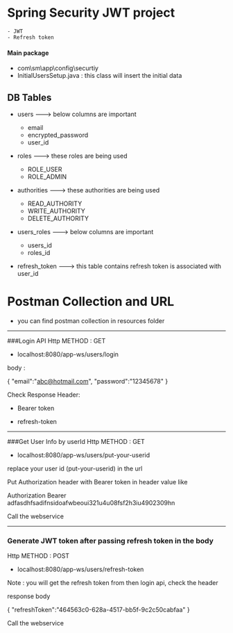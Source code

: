 
# Spring Security JWT project
	- JWT
	- Refresh token  


#### Main package
- com\sm\app\config\securtiy
- InitialUsersSetup.java : this class will insert the initial data 


## DB Tables
- users ---> below columns are important 	
	
	- email 
	- encrypted_password
	- user_id
	
- roles ---> these roles are being used 

	- ROLE_USER
	- ROLE_ADMIN

- authorities ---> these authorities are being used 

	- READ_AUTHORITY
	- WRITE_AUTHORITY
	- DELETE_AUTHORITY

- users_roles ---> below columns are important
 	
	- users_id 
	- roles_id
	
- refresh_token ---> this table contains refresh token is associated with user_id

# Postman Collection and URL


- you can find postman collection in resources folder
---------------------------------------------------------------------------------------------

###Login API
Http METHOD : GET

- localhost:8080/app-ws/users/login

body : 

{
"email":"abc@hotmail.com",
"password":"12345678"
}

Check Response Header:
- Bearer token 

- refresh-token

---------------------------------------------------
###Get User Info by userId
Http METHOD : GET
- localhost:8080/app-ws/users/put-your-userid

replace your user id (put-your-userid) in the url

Put Authorization header with Bearer token in header value like

Authorization Bearer adfasdhfsadifnsidoafwbeoui321u4u08fsf2h3iu4902309hn

Call the webservice

---------------------------------------------------
### Generate JWT token after passing refresh token in the body
Http METHOD : POST
- localhost:8080/app-ws/users/refresh-token 
   
Note : you will get the refresh token from then login api, check the header


   response body 
   
{
   "refreshToken":"464563c0-628a-4517-bb5f-9c2c50cabfaa"
}

Call the webservice